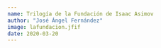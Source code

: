 ```yaml
---
name: Trilogía de la Fundación de Isaac Asimov
author: "José Ángel Fernández"
image: lafundacion.jfif
date: 2020-03-20
---
```


